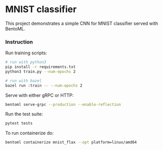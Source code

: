 # MNIST classifier

This project demonstrates a simple CNN for MNIST classifier served with BentoML.

### Instruction

Run training scripts:

```bash
# run with python3
pip install -r requirements.txt
python3 train.py --num-epochs 2

# run with bazel
bazel run :train -- --num-epochs 2
```

Serve with either gRPC or HTTP:

```bash
bentoml serve-grpc --production --enable-reflection
```

Run the test suite:

```bash
pytest tests
```

To run containerize do:

```bash
bentoml containerize mnist_flax --opt platform=linux/amd64
```
